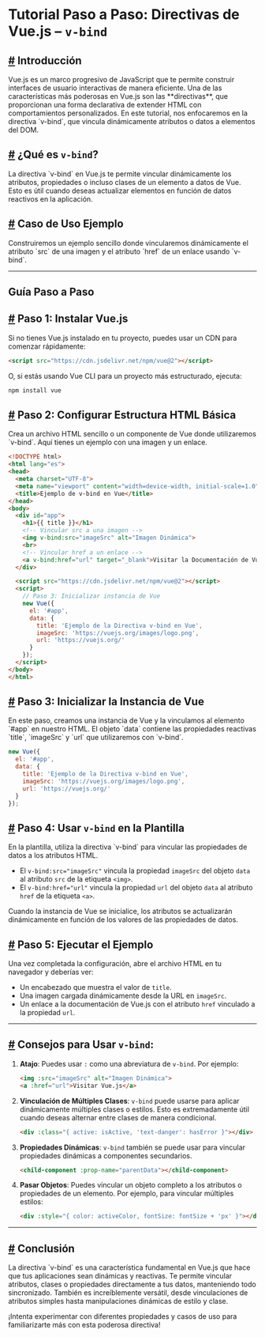 
# **Tutorial Paso a Paso: Directivas de Vue.js – `v-bind`**

## [**#**](#introducción) **Introducción**

<div id='introducción'>
Vue.js es un marco progresivo de JavaScript que te permite construir interfaces de usuario interactivas de manera eficiente. Una de las características más poderosas en Vue.js son las **directivas**, que proporcionan una forma declarativa de extender HTML con comportamientos personalizados. En este tutorial, nos enfocaremos en la directiva `v-bind`, que vincula dinámicamente atributos o datos a elementos del DOM.
</div>

## [**#**](#qué_es_v-bind) **¿Qué es `v-bind`?**

<div id='qué_es_v-bind'>
La directiva `v-bind` en Vue.js te permite vincular dinámicamente los atributos, propiedades o incluso clases de un elemento a datos de Vue. Esto es útil cuando deseas actualizar elementos en función de datos reactivos en la aplicación.
</div>

## [**#**](#caso_de_uso_ejemplo) **Caso de Uso Ejemplo**

<div id='caso_de_uso_ejemplo'>
Construiremos un ejemplo sencillo donde vincularemos dinámicamente el atributo `src` de una imagen y el atributo `href` de un enlace usando `v-bind`.

---
</div>

## **Guía Paso a Paso**

## [**#**](#instalar_vue.js) **Paso 1: Instalar Vue.js**

<div id='instalar_vue.js'>

Si no tienes Vue.js instalado en tu proyecto, puedes usar un CDN para comenzar rápidamente:

```html
<script src="https://cdn.jsdelivr.net/npm/vue@2"></script>
```

O, si estás usando Vue CLI para un proyecto más estructurado, ejecuta:

```bash
npm install vue
```
</div>

## [**#**](#configurar_estructura_html) **Paso 2: Configurar Estructura HTML Básica**

<div id='configurar_estructura_html'>
Crea un archivo HTML sencillo o un componente de Vue donde utilizaremos `v-bind`. Aquí tienes un ejemplo con una imagen y un enlace.

```html
<!DOCTYPE html>
<html lang="es">
<head>
  <meta charset="UTF-8">
  <meta name="viewport" content="width=device-width, initial-scale=1.0">
  <title>Ejemplo de v-bind en Vue</title>
</head>
<body>
  <div id="app">
    <h1>{{ title }}</h1>
    <!-- Vincular src a una imagen -->
    <img v-bind:src="imageSrc" alt="Imagen Dinámica">
    <br>
    <!-- Vincular href a un enlace -->
    <a v-bind:href="url" target="_blank">Visitar la Documentación de Vue.js</a>
  </div>

  <script src="https://cdn.jsdelivr.net/npm/vue@2"></script>
  <script>
    // Paso 3: Inicializar instancia de Vue
    new Vue({
      el: '#app',
      data: {
        title: 'Ejemplo de la Directiva v-bind en Vue',
        imageSrc: 'https://vuejs.org/images/logo.png',
        url: 'https://vuejs.org/'
      }
    });
  </script>
</body>
</html>
```
</div>

## [**#**](#inicializar_la_instancia_vue) **Paso 3: Inicializar la Instancia de Vue**
<div id='inicializar_la_instancia_vue'>
En este paso, creamos una instancia de Vue y la vinculamos al elemento `#app` en nuestro HTML. El objeto `data` contiene las propiedades reactivas `title`, `imageSrc` y `url` que utilizaremos con `v-bind`.

```javascript
new Vue({
  el: '#app',
  data: {
    title: 'Ejemplo de la Directiva v-bind en Vue',
    imageSrc: 'https://vuejs.org/images/logo.png',
    url: 'https://vuejs.org/'
  }
});
```
</div>

## [**#**](#usar_v-bind_en_la_plantilla) **Paso 4: Usar `v-bind` en la Plantilla**
<div id='usar_v-bind_en_la_plantilla'>
En la plantilla, utiliza la directiva `v-bind` para vincular las propiedades de datos a los atributos HTML.

- El `v-bind:src="imageSrc"` vincula la propiedad `imageSrc` del objeto `data` al atributo `src` de la etiqueta `<img>`.
- El `v-bind:href="url"` vincula la propiedad `url` del objeto `data` al atributo `href` de la etiqueta `<a>`.

Cuando la instancia de Vue se inicialice, los atributos se actualizarán dinámicamente en función de los valores de las propiedades de datos.
</div>

## [**#**](#ejecutar_el_ejemplo) **Paso 5: Ejecutar el Ejemplo**
<div id='ejecutar_el_ejemplo'>
Una vez completada la configuración, abre el archivo HTML en tu navegador y deberías ver:

- Un encabezado que muestra el valor de `title`.
- Una imagen cargada dinámicamente desde la URL en `imageSrc`.
- Un enlace a la documentación de Vue.js con el atributo `href` vinculado a la propiedad `url`.

---
</div>

## [**#**](#consejos_para_usar_v-bind) **Consejos para Usar `v-bind`:**

<div id='consejos_para_usar_v-bind'>

1. **Atajo**: Puedes usar `:` como una abreviatura de `v-bind`. Por ejemplo:
   ```html
   <img :src="imageSrc" alt="Imagen Dinámica">
   <a :href="url">Visitar Vue.js</a>
   ```

2. **Vinculación de Múltiples Clases**: `v-bind` puede usarse para aplicar dinámicamente múltiples clases o estilos. Esto es extremadamente útil cuando deseas alternar entre clases de manera condicional.
   ```html
   <div :class="{ active: isActive, 'text-danger': hasError }"></div>
   ```

3. **Propiedades Dinámicas**: `v-bind` también se puede usar para vincular propiedades dinámicas a componentes secundarios.
   ```html
   <child-component :prop-name="parentData"></child-component>
   ```

4. **Pasar Objetos**: Puedes vincular un objeto completo a los atributos o propiedades de un elemento. Por ejemplo, para vincular múltiples estilos:
   ```html
   <div :style="{ color: activeColor, fontSize: fontSize + 'px' }"></div>
   ```

---
</div>

## [**#**](#conclusión) **Conclusión**

<div id='conclusión'>
La directiva `v-bind` es una característica fundamental en Vue.js que hace que tus aplicaciones sean dinámicas y reactivas. Te permite vincular atributos, clases o propiedades directamente a tus datos, manteniendo todo sincronizado. También es increíblemente versátil, desde vinculaciones de atributos simples hasta manipulaciones dinámicas de estilo y clase.

¡Intenta experimentar con diferentes propiedades y casos de uso para familiarizarte más con esta poderosa directiva!
</div>